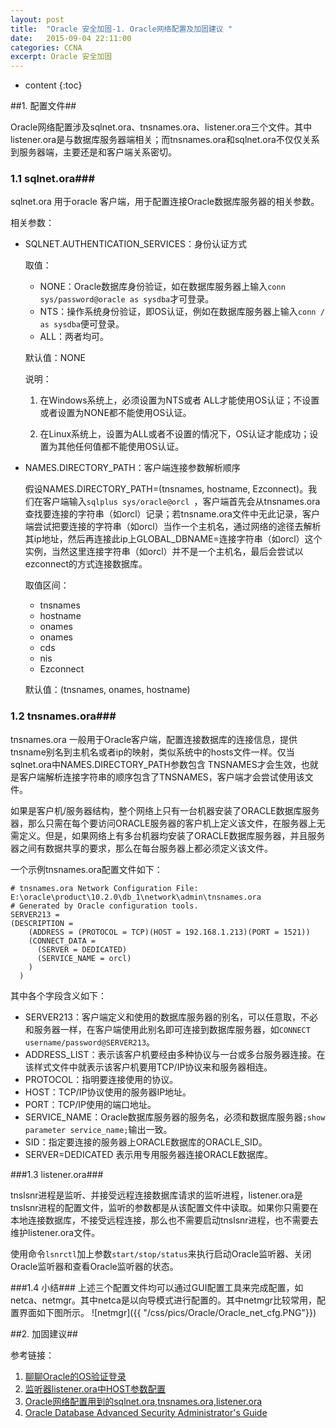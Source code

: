 ```yaml
---
layout: post
title:  "Oracle 安全加固-1. Oracle网络配置及加固建议 "
date:   2015-09-04 22:11:00
categories: CCNA
excerpt: Oracle 安全加固
---
```

* content
{:toc}

##1. 配置文件##

Oracle网络配置涉及sqlnet.ora、tnsnames.ora、listener.ora三个文件。其中listener.ora是与数据库服务器端相关；而tnsnames.ora和sqlnet.ora不仅仅关系到服务器端，主要还是和客户端关系密切。

### 1.1 sqlnet.ora###

sqlnet.ora 用于oracle 客户端，用于配置连接Oracle数据库服务器的相关参数。

相关参数：

- SQLNET.AUTHENTICATION_SERVICES：身份认证方式
	
	
	取值：
	- NONE：Oracle数据库身份验证，如在数据库服务器上输入`conn sys/password@oracle as sysdba`才可登录。
	- NTS：操作系统身份验证，即OS认证，例如在数据库服务器上输入`conn / as sysdba`便可登录。
	- ALL：两者均可。

	默认值：NONE
	
	说明：
	
	1. 在Windows系统上，必须设置为NTS或者 ALL才能使用OS认证；不设置或者设置为NONE都不能使用OS认证。
	
	2. 在Linux系统上，设置为ALL或者不设置的情况下，OS认证才能成功；设置为其他任何值都不能使用OS认证。

- NAMES.DIRECTORY_PATH：客户端连接参数解析顺序

	假设NAMES.DIRECTORY_PATH=(tnsnames, hostname, Ezconnect)。我们在客户端输入`sqlplus sys/oracle@orcl `，客户端首先会从tnsnames.ora查找要连接的字符串（如orcl）记录；若tnsname.ora文件中无此记录，客户端尝试把要连接的字符串（如orcl）当作一个主机名，通过网络的途径去解析其ip地址，然后再连接此ip上GLOBAL_DBNAME=连接字符串（如orcl）这个实例，当然这里连接字符串（如orcl）并不是一个主机名，最后会尝试以ezconnect的方式连接数据库。

	取值区间：
	- tnsnames
	- hostname 
	- onames
	- onames
	- cds
	- nis
	- Ezconnect
	
	默认值：(tnsnames, onames, hostname)

### 1.2 tnsnames.ora###

tnsnames.ora 一般用于Oracle客户端，配置连接数据库的连接信息，提供tnsname别名到主机名或者ip的映射，类似系统中的hosts文件一样。仅当sqlnet.ora中NAMES.DIRECTORY_PATH参数包含 TNSNAMES才会生效，也就是客户端解析连接字符串的顺序包含了TNSNAMES，客户端才会尝试使用该文件。

如果是客户机/服务器结构，整个网络上只有一台机器安装了ORACLE数据库服务器，那么只需在每个要访问ORACLE服务器的客户机上定义该文件，在服务器上无需定义。但是，如果网络上有多台机器均安装了ORACLE数据库服务器，并且服务器之间有数据共享的要求，那么在每台服务器上都必须定义该文件。

一个示例tnsnames.ora配置文件如下：

	# tnsnames.ora Network Configuration File: E:\oracle\product\10.2.0\db_1\network\admin\tnsnames.ora
	# Generated by Oracle configuration tools.
	SERVER213 =
	(DESCRIPTION =
	    (ADDRESS = (PROTOCOL = TCP)(HOST = 192.168.1.213)(PORT = 1521))
	    (CONNECT_DATA =
	      (SERVER = DEDICATED)
	      (SERVICE_NAME = orcl)
	    )
	  )

其中各个字段含义如下：

- SERVER213：客户端定义和使用的数据库服务器的别名，可以任意取，不必和服务器一样，在客户端使用此别名即可连接到数据库服务器，如`CONNECT username/password@SERVER213`。
- ADDRESS_LIST：表示该客户机要经由多种协议与一台或多台服务器连接。在该样式文件中就表示该客户机要用TCP/IP协议来和服务器相连。
- PROTOCOL：指明要连接使用的协议。
- HOST：TCP/IP协议使用的服务器IP地址。
- PORT：TCP/IP使用的端口地址。
- SERVICE_NAME：Oracle数据库服务器的服务名，必须和数据库服务器`;show parameter service_name;`输出一致。
- SID：指定要连接的服务器上ORACLE数据库的ORACLE_SID。
- SERVER=DEDICATED 表示用专用服务器连接ORACLE数据库。

###1.3 listener.ora###

tnslsnr进程是监听、并接受远程连接数据库请求的监听进程，listener.ora是tnslsnr进程的配置文件，监听的参数都是从该配置文件中读取。如果你只需要在本地连接数据库，不接受远程连接，那么也不需要启动tnslsnr进程，也不需要去维护listener.ora文件。

使用命令`lsnrctl`加上参数`start/stop/status`来执行启动Oracle监听器、关闭Oracle监听器和查看Oracle监听器的状态。

###1.4 小结###
上述三个配置文件均可以通过GUI配置工具来完成配置，如netca、netmgr。其中netca是以向导模式进行配置的。其中netmgr比较常用，配置界面如下图所示。
![netmgr]({{ "/css/pics/Oracle/Oracle_net_cfg.PNG"}})  

##2. 加固建议##


参考链接：

1. [聊聊Oracle的OS验证登录](http://blog.itpub.net/17203031/viewspace-1218732 "聊聊Oracle的OS验证登录 ")
2. [监听器listener.ora中HOST参数配置](http://blog.itpub.net/17203031/viewspace-1066563/ "监听器listener.ora中HOST参数配置")
3. [Oracle网络配置用到的sqlnet.ora,tnsnames.ora,listener.ora](http://blog.chinaunix.net/uid-44616-id-2120923.html "Oracle网络配置用到的sqlnet.ora,tnsnames.ora,listener.ora ")
4. [Oracle Database Advanced Security Administrator's Guide](http://docs.oracle.com/cd/B19306_01/network.102/b14268/toc.htm "Oracle Database Advanced Security Administrator's Guide")